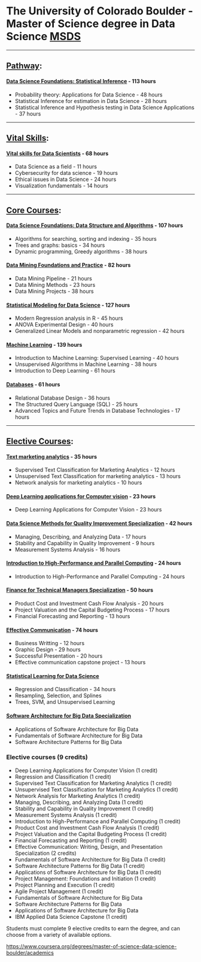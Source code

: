# The University of Colorado Boulder - Master of Science degree in Data Science [MSDS](https://www.colorado.edu/program/data-science/)

---

## [Pathway](https://github.com/RyanJTalbot/MSDS/tree/main/Pathway%20-%20Specialization):

#### [Data Science Foundations: Statistical Inference](https://github.com/RyanJTalbot/MSDS/tree/main/Pathway%20-%20Specialization/Data%20Science%20Foundations%20-%20Statistical%20Inference%20Specialization%20) - 113 hours

- Probability theory: Applications for Data Science - 48 hours
- Statistical Inference for estimation in Data Science - 28 hours
- Statistical Inference and Hypothesis testing in Data Science Applications - 37 hours

---

## [Vital Skills](https://github.com/RyanJTalbot/MSDS/tree/main/Vital%20Skills):

#### [Vital skills for Data Scientists](https://github.com/RyanJTalbot/MSDS/tree/main/Vital%20Skills/Vital%20Skills%20for%20Data%20Science%20Specialization) - 68 hours

- Data Science as a field - 11 hours
- Cybersecurity for data science - 19 hours
- Ethical issues in Data Science - 24 hours
- Visualization fundamentals - 14 hours

---

## [Core Courses](https://github.com/RyanJTalbot/MSDS/tree/main/Core):

#### [Data Science Foundations: Data Structure and Algorithms](https://github.com/RyanJTalbot/MSDS/tree/main/Pathway%20-%20Specialization/Data%20Structures%20and%20Algorithms%20Specialization) - 107 hours

- Algorithms for searching, sorting and indexing - 35 hours
- Trees and graphs: basics - 34 hours
- Dynamic programming, Greedy algorithms - 38 hours

#### [Data Mining Foundations and Practice](https://github.com/RyanJTalbot/MSDS/tree/main/Core/Data%20Mining%20Foundations) - 82 hours

- Data Mining Pipeline - 21 hours
- Data Mining Methods - 23 hours
- Data Mining Projects - 38 hours

#### [Statistical Modeling for Data Science](https://github.com/RyanJTalbot/MSDS/tree/main/Core/Statistical%20Modeling%20for%20Data%20Science%20Applications%20Specialization) - 127 hours

- Modern Regression analysis in R - 45 hours
- ANOVA Experimental Design - 40 hours
- Generalized Linear Models and nonparametric regression - 42 hours

#### [Machine Learning](https://github.com/RyanJTalbot/MSDS/tree/main/Core/Machine%20Learning%3A%20Theory%20and%20Hands-on%20Practice%20with%20Python%20Specialization%20) - 139 hours

- Introduction to Machine Learning: Supervised Learning - 40 hours
- Unsupervised Algorithms in Machine Learning - 38 hours
- Introduction to Deep Learning - 61 hours

#### [Databases](https://github.com/RyanJTalbot/MSDS/tree/main/Core/Databases%20for%20Data%20Scientists%20Specialization) - 61 hours

- Relational Database Design - 36 hours
- The Structured Query Language (SQL) - 25 hours
- Advanced Topics and Future Trends in Database Technologies - 17 hours

---

## [Elective Courses](https://github.com/RyanJTalbot/MSDS/tree/main/Electives-9credits):

#### [Text marketing analytics](https://github.com/RyanJTalbot/MSDS/tree/main/Electives-9credits/Text%20Marketing%20Analytics%20Specialization%20-%203%20credits) - 35 hours

- Supervised Text Classification for Marketing Analytics - 12 hours
- Unsupervised Text Classification for marketing analytics - 13 hours
- Network analysis for marketing analytics - 10 hours

#### [Deep Learning applications for Computer vision](https://github.com/RyanJTalbot/MSDS/tree/main/Electives-9credits/Deep%20Learning%20Applications%20for%20Computer%20Vision%20-%201%20credit) - 23 hours

- Deep Learning Applications for Computer Vision - 23 hours

#### [Data Science Methods for Quality Improvement Specialization](https://github.com/RyanJTalbot/MSDS/tree/main/Electives-9credits/Data%20Science%20Methods%20for%20Quality%20Improvement%20Specialization%20-%203%20Credits) - 42 hours

- Managing, Describing, and Analyzing Data - 17 hours
- Stability and Capability in Quality Improvement - 9 hours
- Measurement Systems Analysis - 16 hours

#### [Introduction to High-Performance and Parallel Computing](https://github.com/RyanJTalbot/MSDS/tree/main/Electives-9credits/Introduction%20to%20High-Performance%20and%20Parallel%20Computing%20-%201%20credit) - 24 hours

- Introduction to High-Performance and Parallel Computing - 24 hours

#### [Finance for Technical Managers Specialization](https://github.com/RyanJTalbot/MSDS/tree/main/Electives-9credits/Finance%20for%20Technical%20Managers%20Specialization%20-%203%20credits) - 50 hours

- Product Cost and Investment Cash Flow Analysis - 20 hours
- Project Valuation and the Capital Budgeting Process - 17 hours
- Financial Forecasting and Reporting - 13 hours

#### [Effective Communication](https://github.com/RyanJTalbot/MSDS/tree/main/Electives-9credits/Effective%20Communication%20Writing%2C%20Design%2C%20and%20Presentation%20Specialization%20-%202%20credits) - 74 hours

- Business Writting - 12 hours
- Graphic Design - 29 hours
- Successful Presentation - 20 hours
- Effective communication capstone project - 13 hours

#### [Statistical Learning for Data Science](https://github.com/RyanJTalbot/MSDS/tree/main/Electives-9credits/Statistical%20Learning%20for%20Data%20Science%20%20-%201%20credit)

- Regression and Classification - 34 hours
- Resampling, Selection, and Splines
- Trees, SVM, and Unsupervised Learning

#### [Software Architecture for Big Data Specialization](https://github.com/RyanJTalbot/MSDS/tree/main/Electives-9credits/Software%20Architecture%20for%20Big%20Data%20Specialization%20-%203%20credits)

- Applications of Software Architecture for Big Data
- Fundamentals of Software Architecture for Big Data
- Software Architecture Patterns for Big Data

### Elective courses (9 credits)

- Deep Learning Applications for Computer Vision (1 credit)
- Regression and Classification (1 credit)
- Supervised Text Classification for Marketing Analytics (1 credit)
- Unsupervised Text Classification for Marketing Analytics (1 credit)
- Network Analysis for Marketing Analytics (1 credit)
- Managing, Describing, and Analyzing Data (1 credit)
- Stability and Capability in Quality Improvement (1 credit)
- Measurement Systems Analysis (1 credit)
- Introduction to High-Performance and Parallel Computing (1 credit)
- Product Cost and Investment Cash Flow Analysis (1 credit)
- Project Valuation and the Capital Budgeting Process (1 credit)
- Financial Forecasting and Reporting (1 credit)
- Effective Communication: Writing, Design, and Presentation Specialization (2 credits)
- Fundamentals of Software Architecture for Big Data (1 credit)
- Software Architecture Patterns for Big Data (1 credit)
- Applications of Software Architecture for Big Data (1 credit)
- Project Management: Foundations and Initiation (1 credit)
- Project Planning and Execution (1 credit)
- Agile Project Management (1 credit)
- Fundamentals of Software Architecture for Big Data
- Software Architecture Patterns for Big Data
- Applications of Software Architecture for Big Data
- IBM Applied Data Science Capstone (1 credit)

Students must complete 9 elective credits to earn the degree, and can choose from a variety of available options.

https://www.coursera.org/degrees/master-of-science-data-science-boulder/academics
